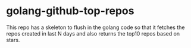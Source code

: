 # golang-github-top-repos
This repo has a skeleton to flush in the golang code so that it fetches the repos created in last N days and also returns the top10 repos based on stars.
